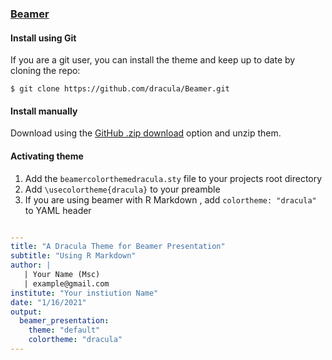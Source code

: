 ### [Beamer](https://ctan.org/pkg/beamer?lang=en)

#### Install using Git

If you are a git user, you can install the theme and keep up to date by cloning the repo:

    $ git clone https://github.com/dracula/Beamer.git

#### Install manually

Download using the [GitHub .zip download](https://github.com/dracula/Beamer/archive/refs/heads/main.zip) option and unzip them.

#### Activating theme


1. Add the `beamercolorthemedracula.sty` file to your projects root directory 
2. Add `\usecolortheme{dracula}` to your preamble
3. If you are using beamer with R Markdown , add `colortheme: "dracula"` to YAML header
   
```yaml

---
title: "A Dracula Theme for Beamer Presentation"
subtitle: "Using R Markdown"
author: |
   | Your Name (Msc) 
   | example@gmail.com
institute: "Your instiution Name"
date: "1/16/2021"
output: 
  beamer_presentation:
    theme: "default"
    colortheme: "dracula"
---
```
